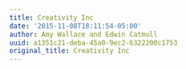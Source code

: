 ```yaml
---
title: Creativity Inc
date: '2015-11-08T18:11:54-05:00'
author: Amy Wallace and Edwin Catmull
uuid: a1351c21-deba-45a0-9ec2-6322200c1753
original_title: Creativity Inc
---
```



